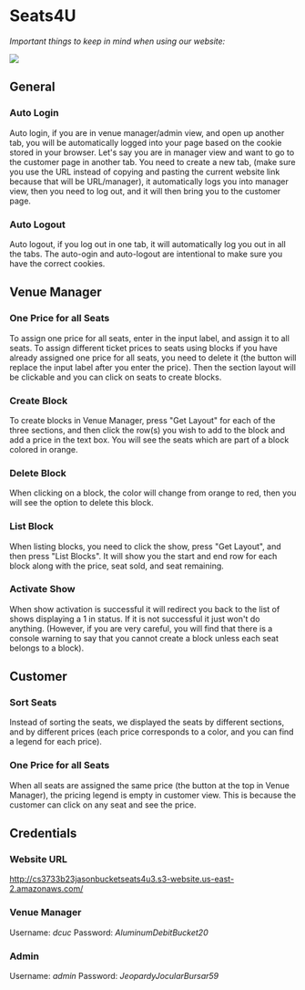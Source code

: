 # Seats4U
*Important things to keep in mind when using our website:*

<img src="https://i.imgur.com/7IEts4K.png"/>

## General

### Auto Login
Auto login, if you are in venue manager/admin view, and open up another tab, you will be automatically logged into your page based on the cookie stored in your browser. Let's say you are in manager view and want to go to the customer page in another tab. You need to create a new tab, (make sure you use the URL instead of copying and pasting the current website link because that will be URL/manager), it automatically logs you into manager view, then you need to log out, and it will then bring you to the customer page. 

### Auto Logout
Auto logout, if you log out in one tab, it will automatically log you out in all the tabs. The auto-ogin and auto-logout are intentional to make sure you have the correct cookies.

## Venue Manager
### One Price for all Seats
To assign one price for all seats, enter in the input label, and assign it to all seats. To assign different ticket prices to seats using blocks if you have already assigned one price for all seats, you need to delete it (the button will replace the input label after you enter the price). Then the section layout will be clickable and you can click on seats to create blocks.

### Create Block
To create blocks in Venue Manager, press "Get Layout" for each of the three sections, and then click the row(s) you wish to add to the block and add a price in the text box. You will see the seats which are part of a block colored in orange.

### Delete Block
When clicking on a block, the color will change from orange to red, then you will see the option to delete this block.

### List Block
When listing blocks, you need to click the show, press "Get Layout", and then press "List Blocks". It will show you the start and end row for each block along with the price, seat sold, and seat remaining.

### Activate Show
When show activation is successful it will redirect you back to the list of shows displaying a 1 in status. If it is not successful it just won't do anything. (However, if you are very careful, you will find that there is a console warning to say that you cannot create a block unless each seat belongs to a block).

## Customer
### Sort Seats
Instead of sorting the seats, we displayed the seats by different sections, and by different prices (each price corresponds to a color, and you can find a legend for each price).

### One Price for all Seats
When all seats are assigned the same price (the button at the top in Venue Manager), the pricing legend is empty in customer view. This is because the customer can click on any seat and see the price.

## Credentials
### Website URL
http://cs3733b23jasonbucketseats4u3.s3-website.us-east-2.amazonaws.com/

### Venue Manager
Username: *dcuc*
Password: *AluminumDebitBucket20*

### Admin
Username: *admin*
Password: *JeopardyJocularBursar59*
